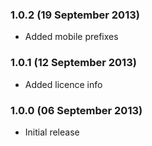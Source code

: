 ### 1.0.2 (19 September 2013)
  - Added mobile prefixes

### 1.0.1 (12 September 2013)
  - Added licence info

### 1.0.0 (06 September 2013)
  - Initial release